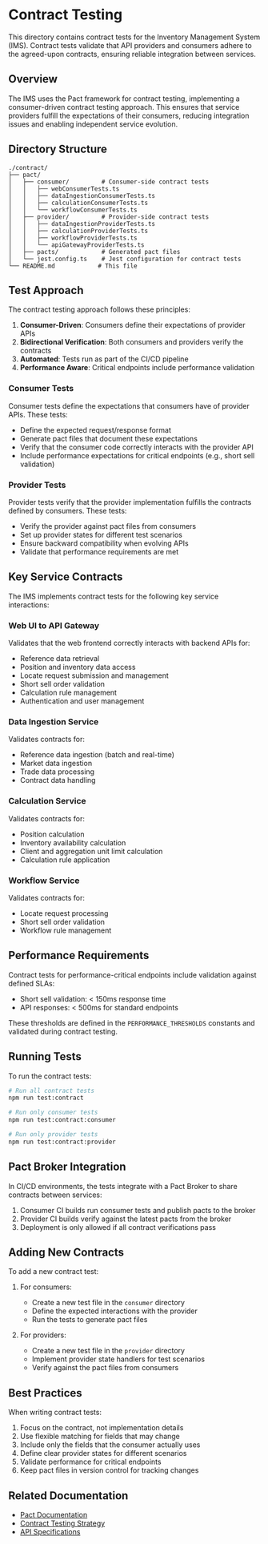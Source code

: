 # Contract Testing

This directory contains contract tests for the Inventory Management System (IMS). Contract tests validate that API providers and consumers adhere to the agreed-upon contracts, ensuring reliable integration between services.

## Overview

The IMS uses the Pact framework for contract testing, implementing a consumer-driven contract testing approach. This ensures that service providers fulfill the expectations of their consumers, reducing integration issues and enabling independent service evolution.

## Directory Structure

```
./contract/
├── pact/
│   ├── consumer/         # Consumer-side contract tests
│   │   ├── webConsumerTests.ts
│   │   ├── dataIngestionConsumerTests.ts
│   │   ├── calculationConsumerTests.ts
│   │   └── workflowConsumerTests.ts
│   ├── provider/         # Provider-side contract tests
│   │   ├── dataIngestionProviderTests.ts
│   │   ├── calculationProviderTests.ts
│   │   ├── workflowProviderTests.ts
│   │   └── apiGatewayProviderTests.ts
│   ├── pacts/            # Generated pact files
│   └── jest.config.ts    # Jest configuration for contract tests
└── README.md            # This file
```

## Test Approach

The contract testing approach follows these principles:

1. **Consumer-Driven**: Consumers define their expectations of provider APIs
2. **Bidirectional Verification**: Both consumers and providers verify the contracts
3. **Automated**: Tests run as part of the CI/CD pipeline
4. **Performance Aware**: Critical endpoints include performance validation

### Consumer Tests

Consumer tests define the expectations that consumers have of provider APIs. These tests:

- Define the expected request/response format
- Generate pact files that document these expectations
- Verify that the consumer code correctly interacts with the provider API
- Include performance expectations for critical endpoints (e.g., short sell validation)

### Provider Tests

Provider tests verify that the provider implementation fulfills the contracts defined by consumers. These tests:

- Verify the provider against pact files from consumers
- Set up provider states for different test scenarios
- Ensure backward compatibility when evolving APIs
- Validate that performance requirements are met

## Key Service Contracts

The IMS implements contract tests for the following key service interactions:

### Web UI to API Gateway

Validates that the web frontend correctly interacts with backend APIs for:
- Reference data retrieval
- Position and inventory data access
- Locate request submission and management
- Short sell order validation
- Calculation rule management
- Authentication and user management

### Data Ingestion Service

Validates contracts for:
- Reference data ingestion (batch and real-time)
- Market data ingestion
- Trade data processing
- Contract data handling

### Calculation Service

Validates contracts for:
- Position calculation
- Inventory availability calculation
- Client and aggregation unit limit calculation
- Calculation rule application

### Workflow Service

Validates contracts for:
- Locate request processing
- Short sell order validation
- Workflow rule management

## Performance Requirements

Contract tests for performance-critical endpoints include validation against defined SLAs:

- Short sell validation: < 150ms response time
- API responses: < 500ms for standard endpoints

These thresholds are defined in the `PERFORMANCE_THRESHOLDS` constants and validated during contract testing.

## Running Tests

To run the contract tests:

```bash
# Run all contract tests
npm run test:contract

# Run only consumer tests
npm run test:contract:consumer

# Run only provider tests
npm run test:contract:provider
```

## Pact Broker Integration

In CI/CD environments, the tests integrate with a Pact Broker to share contracts between services:

1. Consumer CI builds run consumer tests and publish pacts to the broker
2. Provider CI builds verify against the latest pacts from the broker
3. Deployment is only allowed if all contract verifications pass

## Adding New Contracts

To add a new contract test:

1. For consumers:
   - Create a new test file in the `consumer` directory
   - Define the expected interactions with the provider
   - Run the tests to generate pact files

2. For providers:
   - Create a new test file in the `provider` directory
   - Implement provider state handlers for test scenarios
   - Verify against the pact files from consumers

## Best Practices

When writing contract tests:

1. Focus on the contract, not implementation details
2. Use flexible matching for fields that may change
3. Include only the fields that the consumer actually uses
4. Define clear provider states for different scenarios
5. Validate performance for critical endpoints
6. Keep pact files in version control for tracking changes

## Related Documentation

- [Pact Documentation](https://docs.pact.io/)
- [Contract Testing Strategy](../../docs/testing/contract-testing-strategy.md)
- [API Specifications](../../docs/api/api-specifications.md)